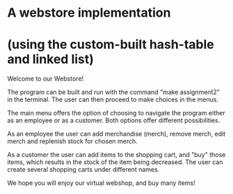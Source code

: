 # A webstore implementation 
# (using the custom-built hash-table and linked list)

Welcome to our Webstore!

The program can be built and run with the command "make assignment2" in the terminal.
The user can then proceed to make choices in the menus. 

The main menu offers the option of choosing to navigate the program either as
an employee or as a customer. Both options offer different possibilities.

As an employee the user can add merchandise (merch), remove merch, edit merch and replenish 
stock for chosen merch.

As a customer the user can add items to the shopping cart, and "buy" those items,
which results in the stock of the item being decreased. The user can create
several shopping carts under different names. 

We hope you will enjoy our virtual webshop, and buy many items! 


